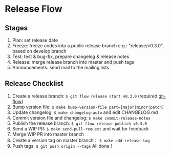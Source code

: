 # Release Flow

## Stages

1. Plan: set release date
2. Freeze: freeze codes into a public release branch e.g.: "release/v0.3.0", based on develop branch
3. Test: test & bug-fix, prepare changelog & release notes
4. Release: merge release branch into master and push tags
5. Announcements: send mail to the mailing lists

## Release Checklist

1. Create a release branch: `$ git flow release start v0.3.0` (required [git-flow](https://github.com/nviE/gitflow/wiki/Installation))
2. Bump version file: `$ make bump-version-file part=[major|minor|patch]`
3. Update changelog: `$ make changelog-auto` and edit CHANGELOG.md
4. Commit version file and changelog: `$ make commit-release-notes`
5. Publish the release branch: `$ git flow release publish v0.3.0`
6. Send a WIP PR: `$ make send-pull-request` and wait for feedback
7. Merge WIP PR into master branch
8. Create a version tag on master branch： `$ make add-release-tag`
9. Push tags: `$ git push origin --tags`
All done !
